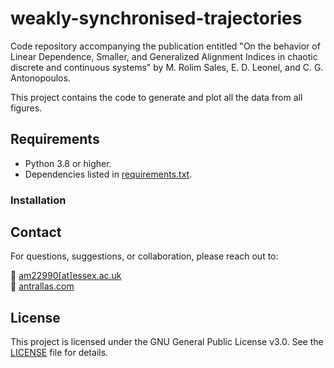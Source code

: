 # weakly-synchronised-trajectories

Code repository accompanying the publication entitled "On the behavior of Linear Dependence, Smaller, and Generalized Alignment Indices in chaotic discrete and continuous systems" by M. Rolim Sales, E. D. Leonel, and C. G. Antonopoulos.

This project contains the code to generate and plot all the data from all figures.

## Requirements

- Python 3.8 or higher.
- Dependencies listed in [requirements.txt](requirements.txt).

### Installation

## Contact

For questions, suggestions, or collaboration, please reach out to:

📧 [am22990[at]essex.ac.uk](mailto:am22990@essex.ac.uk)  
🔗 [antrallas.com](http://antrallas.com)

## License

This project is licensed under the GNU General Public License v3.0.
See the [LICENSE](LICENSE) file for details.
